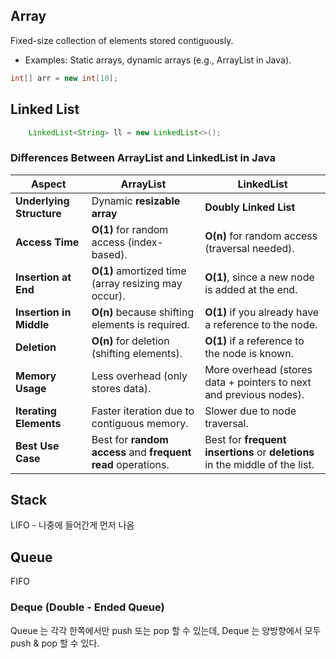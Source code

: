 

## Array

Fixed-size collection of elements stored contiguously.
- Examples: Static arrays, dynamic arrays (e.g., ArrayList in Java).

``` java
int[] arr = new int[10];
``` 


## Linked List

``` java
    LinkedList<String> ll = new LinkedList<>();

``` 


### Differences Between ArrayList and LinkedList in Java
| **Aspect**                | **ArrayList**                                  | **LinkedList**                                |
|---------------------------|-----------------------------------------------|---------------------------------------------|
| **Underlying Structure**  | Dynamic **resizable array**                  | **Doubly Linked List**                      |
| **Access Time**           | **O(1)** for random access (index-based).    | **O(n)** for random access (traversal needed). |
| **Insertion at End**      | **O(1)** amortized time (array resizing may occur). | **O(1)**, since a new node is added at the end.  |
| **Insertion in Middle**   | **O(n)** because shifting elements is required. | **O(1)** if you already have a reference to the node. |
| **Deletion**              | **O(n)** for deletion (shifting elements).   | **O(1)** if a reference to the node is known. |
| **Memory Usage**          | Less overhead (only stores data).            | More overhead (stores data + pointers to next and previous nodes). |
| **Iterating Elements**    | Faster iteration due to contiguous memory.   | Slower due to node traversal.               |
| **Best Use Case**         | Best for **random access** and **frequent read** operations. | Best for **frequent insertions** or **deletions** in the middle of the list. |


## Stack

LIFO - 나중에 들어간게 먼저 나옴


## Queue

FIFO

### Deque (Double - Ended Queue)

Queue 는 각각 한쪽에서만 push 또는 pop 할 수 있는데,
Deque 는 양방향에서 모두 push & pop 할 수 있다.

